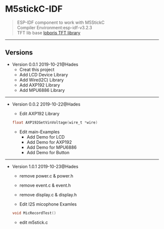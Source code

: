 # M5stickC-IDF

> ESP-IDF component to work with M5StickC  
> Compiler Environment:esp-idf-v3.2.3  
> TFT lib base [loboris TFT library ](https://github.com/loboris/ESP32_TFT_library)

---

## Versions
* Version 0.0.1 2019-10-21@Hades
	* Creat this project
	* Add LCD Device Library
	* Add Wire(I2C) Library
	* Add AXP192 Library
	* Add MPU6886 Library
---
* Version 0.0.2 2019-10-22@Hades
	* Edit AXP192 Library 
	```C
	float AXP192GetVinVoltage(wire_t *wire)
	```

	* Edit main-Examples 
		* Add Demo for LCD
		* Add Demo for AXP192
		* Add Demo for MPU6886
		* Add Demo for Button
---
* Version 1.0.1 2019-10-23@Hades

	* remove power.c & power.h
	* remove event.c & event.h
	* remove display.c & display.h

	* Edit I2S micophone Examles
	```C
	void MicRecordTest()
	```
	* edit m5stick.c 
